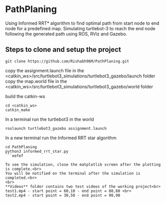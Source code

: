 # PathPlaning
Using Informed RRT* algorithm to find optimal path from start node to end node for a predefined map. Simulating turtlebot-3 to reach the end node following the generated path using ROS, RViz and Gazebo.

## Steps to clone and setup the project
```
git clone https://github.com/Rishabh96M/PathPlaning.git
```
copy the assignment.launch file in the <catkin_ws>/src/turtlebot3_simulations/turtlebot3_gazebo/launch folder <br>
copy the map.world file in the <catkin_ws>/src/turtlebot3_simulations/turtlebot3_gazebo/world folder <br>

build the catkin-ws
```
cd <catkin_ws>
catkin_make
```

In a terminal run the turtlebot3 in the world
```
roslaunch turtlebot3_gazebo assignment.launch
```

In a new terminal run the Informed RRT star algorithm
```
cd PathPlaning
python3 informed_rrt_star.py
```eefef

To see the simulation, close the matplotlib screen after the plotting is complete.<br>
You will be notified on the terminal after the simulation is completed.<br>
<br>
**Videos** folder contains two test videos of the working project<br>
test1.mp4 - start point = 60,10 - end point = 80,80 <br>
test2.mp4 - start point = 30,50 - end point = 90,90
